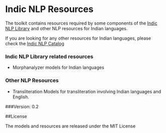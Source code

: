 # Indic NLP Resources

The toolkit contains resources required by some components of the [Indic NLP Library](https://github.com/anoopkunchukuttan/indic_nlp_resources) and other NLP resources for Indian languages. 

If you are looking for any other resources for Indian languages, please check the [Indic NLP Catalog](https://github.com/indicnlpweb/indicnlp_catalog)

### Indic NLP Library related resources 

- Morphanalyzer models for Indian languages
 
### Other NLP Resources
- Transliteration Models for transliteration involving Indian languages and English. 

###Version: 0.2

##License

The models and resources are released under the MIT License
